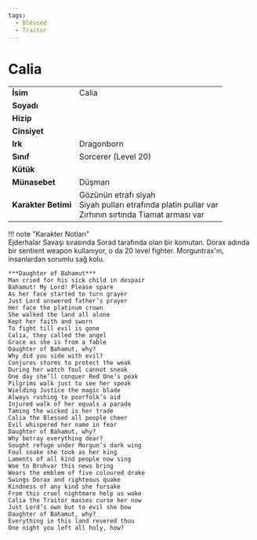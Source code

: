 ```yaml
---
tags:
  - Blessed
  - Traitor
---  
```

# Calia   
  
  
  
|  |  |  
|---|---|  
| **İsim** | Calia |  
| **Soyadı** |  |  
| **Hizip** |  |  
| **Cinsiyet** |  |  
| **Irk** | Dragonborn |  
| **Sınıf** | Sorcerer (Level 20) |  
| **Kütük** |  |  
| **Münasebet** | Düşman |  
| **Karakter Betimi** | Gözünün etrafı siyah<br>Siyah pulları etrafında platin pullar var<br>Zırhının sırtında Tiamat arması var |  
  
  
!!! note "Karakter Notları"  
	Ejderhalar Savaşı sırasında Sorad tarafında olan bir komutan. Dorax adında bir sentient weapon kullanıyor, o da 20 level fighter. Morguntrax'ın, insanlardan sorumlu sağ kolu.  
	  
	***Daughter of Bahamut***  
	Man cried for his sick child in despair  
	Bahamut! My Lord! Please spare  
	As her face started to turn grayer  
	Just Lord answered father’s prayer  
	Her face the platinum crown  
	She walked the land all alone  
	Kept her faith and sworn  
	To fight till evil is gone  
	Calia, they called the angel  
	Grace as she is from a fable  
	Daughter of Bahamut, why?  
	Why did you side with evil?  
	Conjures storms to protect the weak  
	During her watch foul cannot sneak  
	One day she’ll conquer Red One’s peak  
	Pilgrims walk just to see her speak  
	Wielding Justice the magic blade  
	Always rushing to poorfolk’s aid  
	Injured walk of her equals a parade  
	Taming the wicked is her trade  
	Calia the Blessed all people cheer  
	Evil whispered her name in fear  
	Daughter of Bahamut, why?  
	Why betray everything dear?  
	Sought refuge under Morgun’s dark wing  
	Foul snake she took as her king  
	Laments of all kind people now sing  
	Woe to Brohvar this news bring  
	Wears the emblem of five coloured drake  
	Swings Dorax and righteous quake  
	Kindness of any kind she forsake  
	From this cruel nightmare help us wake  
	Calia the Traitor masses curse her now  
	Just Lord’s own but to evil she bow  
	Daughter of Bahamut, why?  
	Everything in this land revered thou  
	One night you left all holy, how?   